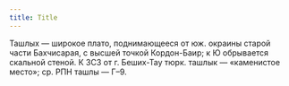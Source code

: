 ```yaml
---
title: Title
---
```


Ташлых — широкое плато, поднимающееся от юж. окраины старой части Бахчисарая, с
высшей точкой Кордон-Баир; к Ю обрывается скальной стеной. К ЗСЗ от г. Беших-Тау
тюрк. ташлык — «каменистое место»; ср. РПН ташлы — Г–9.
